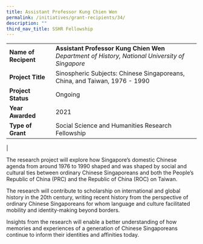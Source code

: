 ```yaml
---
title: Assistant Professor Kung Chien Wen
permalink: /initiatives/grant-recipients/34/
description: ""
third_nav_title: SSHR Fellowship
---
```


|  |  |
|---|---|
| **Name of Recipent** | **Assistant Professor Kung Chien Wen**<br>_Department of History, National University of Singapore_ |
| **Project Title** | Sinospheric Subjects: Chinese Singaporeans, China, and Taiwan, 1976 - 1990 |
| **Project Status** | Ongoing |
| **Year Awarded** | 2021 |
| **Type of Grant** | Social Science and Humanities Research Fellowship |
|

The research project will explore how Singapore’s domestic Chinese agenda from around 1976 to 1990 shaped and was shaped by social and cultural ties between ordinary Chinese Singaporeans and both the People’s Republic of China (PRC) and the Republic of China (ROC) on Taiwan.  

The research will contribute to scholarship on international and global history in the 20th century, writing recent history from the perspective of ordinary Chinese Singaporeans for whom language and culture facilitated mobility and identity-making beyond borders.  

Insights from the research will enable a better understanding of how memories and experiences of a generation of Chinese Singaporeans continue to inform their identities and affinities today.